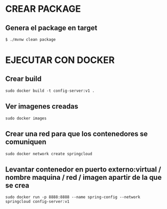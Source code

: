 # CREAR PACKAGE

## Genera el package en target

```bash
$ ./mvnw clean package
```

# EJECUTAR CON DOCKER

## Crear build

```docker
sudo docker build -t config-server:v1 .
```

## Ver imagenes creadas

```docker
sudo docker images
```

## Crear una red para que los contenedores se comuniquen

```docker
sudo docker network create springcloud
```

## Levantar contenedor en puerto externo:virtual / nombre maquina / red / imagen apartir de la que se crea

```docker
sudo docker run -p 8888:8888 --name spring-config --network springcloud config-server:v1
```